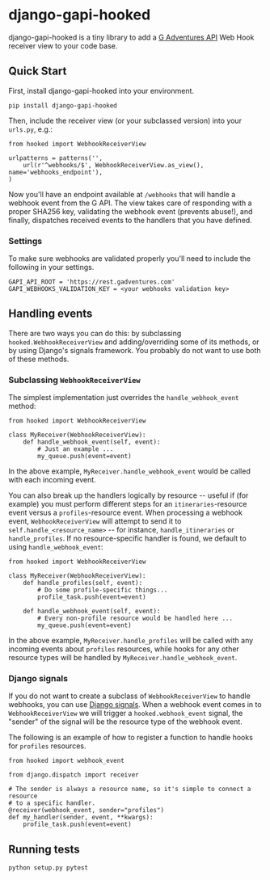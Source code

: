 # django-gapi-hooked

django-gapi-hooked is a tiny library to add a [G Adventures
API](https://developers.gadventures.com/) Web Hook receiver view to your code
base.

## Quick Start

First, install django-gapi-hooked into your environment.

    pip install django-gapi-hooked

Then, include the receiver view (or your subclassed version) into your `urls.py`,
e.g.:

    from hooked import WebhookReceiverView

    urlpatterns = patterns('',
        url(r'^webhooks/$', WebhookReceiverView.as_view(), name='webhooks_endpoint'),
    )

Now you'll have an endpoint available at `/webhooks` that will handle a webhook
event from the G API. The view takes care of responding with a proper SHA256
key, validating the webhook event (prevents abuse!), and finally, dispatches
received events to the handlers that you have defined.

### Settings

To make sure webhooks are validated properly you'll need to include the following in your settings.

    GAPI_API_ROOT = 'https://rest.gadventures.com'
    GAPI_WEBHOOKS_VALIDATION_KEY = <your webhooks validation key>


## Handling events

There are two ways you can do this: by subclassing `hooked.WebhookReceiverView`
and adding/overriding some of its methods, or by using Django's signals
framework. You probably do not want to use both of these methods.

### Subclassing `WebhookReceiverView`

The simplest implementation just overrides the `handle_webhook_event`
method:

    from hooked import WebhookReceiverView

    class MyReceiver(WebhookReceiverView):
        def handle_webhook_event(self, event):
            # Just an example ...
            my_queue.push(event=event)

In the above example, `MyReceiver.handle_webhook_event` would be called with
each incoming event.

You can also break up the handlers logically by resource -- useful if (for
example) you must perform different steps for an `itineraries`-resource event
versus a `profiles`-resource event. When processing a webhook event,
`WebhookReceiverView` will attempt to send it to `self.handle_<resource_name>`
-- for instance, `handle_itineraries` or `handle_profiles`. If no
resource-specific handler is found, we default to using `handle_webhook_event`:

    from hooked import WebhookReceiverView

    class MyReceiver(WebhookReceiverView):
        def handle_profiles(self, event):
            # Do some profile-specific things...
            profile_task.push(event=event)

        def handle_webhook_event(self, event):
            # Every non-profile resource would be handled here ...
            my_queue.push(event=event)

In the above example, `MyReceiver.handle_profiles` will be called with
any incoming events about `profiles` resources, while hooks for any other
resource types will be handled by `MyReceiver.handle_webhook_event`.

### Django signals

If you do not want to create a subclass of `WebhookReceiverView` to handle
webhooks, you can use [Django
signals](https://docs.djangoproject.com/en/1.10/topics/signals/). When a
webhook event comes in to `WebhookReceiverView` we will trigger a
`hooked.webhook_event` signal, the "sender" of the signal will be the
resource type of the webhook event.

The following is an example of how to register a function to handle hooks for
`profiles` resources.

    from hooked import webhook_event

    from django.dispatch import receiver

    # The sender is always a resource name, so it's simple to connect a resource
    # to a specific handler.
    @receiver(webhook_event, sender="profiles")
    def my_handler(sender, event, **kwargs):
        profile_task.push(event=event)

## Running tests

    python setup.py pytest
